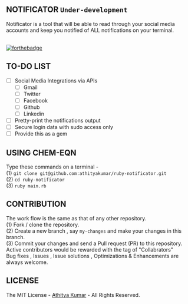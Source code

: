 NOTIFICATOR `Under-development` 
-----------
Notificator is a tool that will be able to read through your social media accounts and keep you notified of ALL notifications on your terminal. 

<br> [![forthebadge](http://forthebadge.com/images/badges/built-with-ruby.svg)](http://forthebadge.com)

TO-DO LIST
----------

- [ ] Social Media Integrations via APIs
  - [ ] Gmail 
  - [ ] Twitter
  - [ ] Facebook
  - [ ] Github
  - [ ] Linkedin 
- [ ] Pretty-print the notifications output
- [ ] Secure login data with sudo access only
- [ ] Provide this as a gem

USING CHEM-EQN
-----------------
Type these commands on a terminal - 
<br> (1)  `git clone git@github.com:athityakumar/ruby-notificator.git`
<br> (2)  `cd ruby-notificator`
<br> (3)  `ruby main.rb`

CONTRIBUTION
------------
The work flow is the same as that of any other repository. 
<br> (1) Fork / clone the repository.
<br> (2) Create a new branch , say `my-changes` and make your changes in this branch.
<br> (3) Commit your changes and send a Pull request (PR) to this repository.
<br> Active contributors would be rewarded with the tag of "Collabrators"
<br> Bug fixes , Issues , Issue solutions , Optimizations & Enhancements are always welcome.

LICENSE
-------
The MIT License - [Athitya Kumar](http://github.com/athityakumar) - All Rights Reserved.
